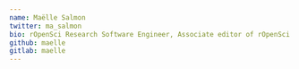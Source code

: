 ```yaml
---
name: Maëlle Salmon
twitter: ma_salmon
bio: rOpenSci Research Software Engineer, Associate editor of rOpenSci Software Peer Review
github: maelle
gitlab: maelle
---
```

